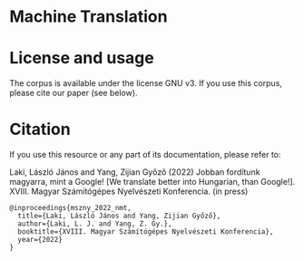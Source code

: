 # Machine Translation

# License and usage
The corpus is available under the license GNU v3. If you use this corpus, please cite our paper (see below).

# Citation
If you use this resource or any part of its documentation, please refer to:

Laki, László János and Yang, Zijian Győző (2022) Jobban fordítunk magyarra, mint a Google! [We translate better into Hungarian, than Google!]. XVIII. Magyar Számítógépes Nyelvészeti Konferencia. (in press)

```
@inproceedings{mszny_2022_nmt,
  title={Laki, László János and Yang, Zijian Győző},
  author={Laki, L. J. and Yang, Z. Gy.},
  booktitle={XVIII. Magyar Számítógépes Nyelvészeti Konferencia},
  year={2022}
}
```
